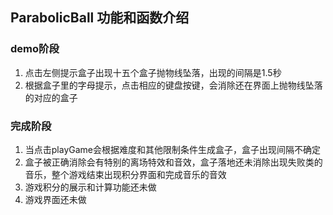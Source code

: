 ## ParabolicBall 功能和函数介绍

### demo阶段  

1. 点击左侧提示盒子出现十五个盒子抛物线坠落，出现的间隔是1.5秒
2. 根据盒子里的字母提示，点击相应的键盘按键，会消除还在界面上抛物线坠落的对应的盒子

### 完成阶段

1. 当点击playGame会根据难度和其他限制条件生成盒子，盒子出现间隔不确定
2. 盒子被正确消除会有特别的离场特效和音效，盒子落地还未消除出现失败类的音乐，整个游戏结束出现积分界面和完成音乐的音效
3. 游戏积分的展示和计算功能还未做
4. 游戏界面还未做
